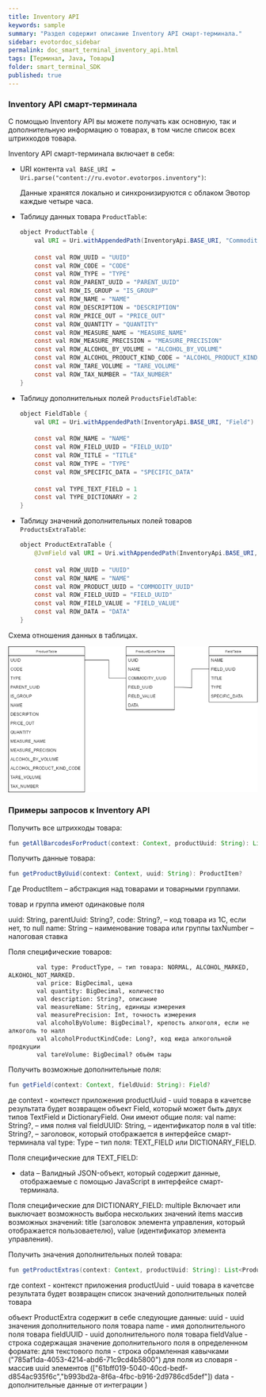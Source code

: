 ```yaml
---
title: Inventory API
keywords: sample
summary: "Раздел содержит описание Inventory API смарт-терминала."
sidebar: evotordoc_sidebar
permalink: doc_smart_terminal_inventory_api.html
tags: [Терминал, Java, Товары]
folder: smart_terminal_SDK
published: true
---
```


### Inventory API смарт-терминала

С помощью Inventory API вы можете получать как основную, так и дополнительную информацию о товарах, в том числе список всех штрихкодов товара.

Inventory API смарт-терминала включает в себя:

* URI контента `val BASE_URI = Uri.parse("content://ru.evotor.evotorpos.inventory")`:

    Данные хранятся локально и синхронизируются с облаком Эвотор каждые четыре часа.

* Таблицу данных товара `ProductTable`:

  ```java
  object ProductTable {
      val URI = Uri.withAppendedPath(InventoryApi.BASE_URI, "Commodity")

      const val ROW_UUID = "UUID"
      const val ROW_CODE = "CODE"
      const val ROW_TYPE = "TYPE"
      const val ROW_PARENT_UUID = "PARENT_UUID"
      const val ROW_IS_GROUP = "IS_GROUP"
      const val ROW_NAME = "NAME"
      const val ROW_DESCRIPTION = "DESCRIPTION"
      const val ROW_PRICE_OUT = "PRICE_OUT"
      const val ROW_QUANTITY = "QUANTITY"
      const val ROW_MEASURE_NAME = "MEASURE_NAME"
      const val ROW_MEASURE_PRECISION = "MEASURE_PRECISION"
      const val ROW_ALCOHOL_BY_VOLUME = "ALCOHOL_BY_VOLUME"
      const val ROW_ALCOHOL_PRODUCT_KIND_CODE = "ALCOHOL_PRODUCT_KIND_CODE"
      const val ROW_TARE_VOLUME = "TARE_VOLUME"
      const val ROW_TAX_NUMBER = "TAX_NUMBER"
  }
  ```

* Таблицу дополнительных полей `ProductsFieldTable`:

  ```java
  object FieldTable {
      val URI = Uri.withAppendedPath(InventoryApi.BASE_URI, "Field")

      const val ROW_NAME = "NAME"
      const val ROW_FIELD_UUID = "FIELD_UUID"
      const val ROW_TITLE = "TITLE"
      const val ROW_TYPE = "TYPE"
      const val ROW_SPECIFIC_DATA = "SPECIFIC_DATA"

      const val TYPE_TEXT_FIELD = 1
      const val TYPE_DICTIONARY = 2
  }
  ```

* Таблицу значений дополнительных полей товаров `ProductsExtraTable`:

  ```java
  object ProductExtraTable {
      @JvmField val URI = Uri.withAppendedPath(InventoryApi.BASE_URI, "CommodityExtra")

      const val ROW_UUID = "UUID"
      const val ROW_NAME = "NAME"
      const val ROW_PRODUCT_UUID = "COMMODITY_UUID"
      const val ROW_FIELD_UUID = "FIELD_UUID"
      const val ROW_FIELD_VALUE = "FIELD_VALUE"
      const val ROW_DATA = "DATA"
  }
  ```

Схема отношения данных в таблицах.

![](images/TablesInventoryAPI.png "Схема отношения данных")

### Примеры запросов к Inventory API

Получить все штрихкоды товара:

```java
fun getAllBarcodesForProduct(context: Context, productUuid: String): List<String>
```

Получить данные товара:


```java
fun getProductByUuid(context: Context, uuid: String): ProductItem?
```

Где ProductItem – абстракция над товарами и товарными группами.

товар и группа имеют одинаковые поля

uuid: String,
parentUuid: String?,
code: String?, – код товара из 1С, если нет, то null
name: String – наименование товара или группы
taxNumber – налоговая ставка



Поля специфические товаров:


            val type: ProductType, – тип товара: NORMAL, ALCOHOL_MARKED, ALKOHOL_NOT_MARKED.
            val price: BigDecimal, цена
            val quantity: BigDecimal, количество
            val description: String?, описание
            val measureName: String, единицы измерения
            val measurePrecision: Int, точность измерения
            val alcoholByVolume: BigDecimal?, крепость алкоголя, если не алкоголь то налл
            val alcoholProductKindCode: Long?, код юида алкогольной продкуции
            val tareVolume: BigDecimal? объём тары


Получить возможные дополнительные поля:

```java
fun getField(context: Context, fieldUuid: String): Field?
```
де context - контекст приложения
productUuid - uuid товара
в качетсве результата будет возвращен объект Field, который может быть двух типов TextField и DictionaryField.
Они имеют общие поля:
val name: String?, – имя полня
 val fieldUUID: String, – идентификатор поля в
 val title: String?, – заголовок, который отображается в интерфейсе смарт-терминала
 val type: Type – тип поля: TEXT_FIELD или DICTIONARY_FIELD.

Поля специфические для TEXT_FIELD:
* data – Валидный JSON-объект, который содержит данные, отображаемые с помощью JavaScript в интерфейсе смарт-терминала.

Поля специфические для DICTIONARY_FIELD:
multiple	Включает или выключает возможность выбора нескольких значений
items массив возможных значений: title (заголовок элемента управления, который отображается пользоваетелю), value (идентификатор элемента управления).




Получить значения дополнительных полей товара:

```java
fun getProductExtras(context: Context, productUuid: String): List<ProductExtra>
```
где context - контекст приложения
productUuid - uuid товара
в качетсве результата будет возвращен список значений дополнительных полей товара

объект ProductExtra содержит в себе следующие данные:
uuid - uuid значения дополнительного поля товара
name - имя дополнительного поля товара
fieldUUID - uuid дополнительного поля товара
fieldValue - строка содержащая значение дополнительного поля в определенном формате:
  для текстового поля - строка обрамленная кавычками ("785af1da-4053-4214-abd6-71c9cd4b5800")
  для поля из словаря - массив uuid элементов (["61bff019-5040-40cd-bedf-d854ac935f6c","b993bd2a-8f6a-4fbc-b916-2d9786cd5def"])
 data - дополнительные данные от интеграции
)
